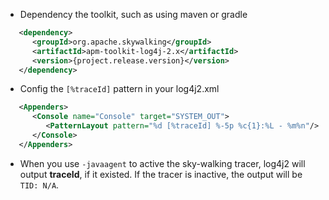 * Dependency the toolkit, such as using maven or gradle

```xml
   <dependency>
      <groupId>org.apache.skywalking</groupId>
      <artifactId>apm-toolkit-log4j-2.x</artifactId>
      <version>{project.release.version}</version>
   </dependency>
```

* Config the `[%traceId]` pattern in your log4j2.xml

```xml
   <Appenders>
      <Console name="Console" target="SYSTEM_OUT">
         <PatternLayout pattern="%d [%traceId] %-5p %c{1}:%L - %m%n"/>
      </Console>
   </Appenders>
```

* When you use `-javaagent` to active the sky-walking tracer, log4j2 will output **traceId**, if it existed. If the
  tracer is inactive, the output will be `TID: N/A`.
